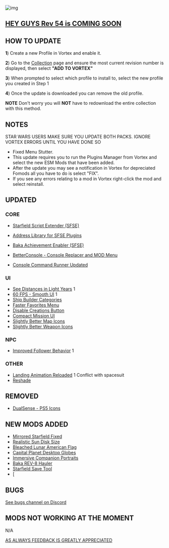 ![img](https://s11.gifyu.com/images/SgCoI.png)

## [HEY GUYS Rev 54 is COMING SOON](https://)

## HOW TO UPDATE

**1**) Create a new Profile in Vortex and enable it.

**2**) Go to the [Collection](https://next.nexusmods.com/starfield/collections/npk3lv?utm_source=copy\&utm_medium=social\&utm_campaign=share_collection) page and ensure the most current revision number is displayed, then select **"ADD TO VORTEX"**

**3**) When prompted to select which profile to install to, select the new profile you created in Step 1

**4**) Once the update is downloaded you can remove the old profile.

**NOTE** Don't worry you will **NOT** have to redownload the entire collection with this method.

## NOTES

STAR WARS USERS MAKE SURE YOU UPDATE BOTH PACKS. IGNORE VORTEX ERRORS UNTIL YOU HAVE DONE SO

- Fixed Menu Stutter.
- This update requires you to run the Plugins Manager from Vortex and select the new ESM Mods that have been added.
- After the update you may see a notification in Vortex for depreciated Fomods all you have to do is select "FIX".
- If you see any errors relating to a mod in Vortex right-click the mod and select reinstall.


## UPDATED

### CORE
- [Starfield Script Extender (SFSE)](https://www.nexusmods.com/starfield/mods/106)
- [Address Library for SFSE Plugins](https://www.nexusmods.com/starfield/mods/3256)
- [Baka Achievement Enabler (SFSE)](https://www.nexusmods.com/starfield/mods/658)
- [BetterConsole - Console Replacer and MOD Menu](https://www.nexusmods.com/starfield/mods/3683?tab=description)

- [Console Command Runner Updated](https://www.nexusmods.com/starfield/mods/7318)
### UI
- [See Distances in Light Years](https://www.nexusmods.com/starfield/mods/8449?tab=description) 1
- [60 FPS - Smooth UI](https://www.nexusmods.com/starfield/mods/350?tab=description) 1
- [Ship Builder Categories](https://www.nexusmods.com/starfield/mods/7310)
- [Faster Favorites Menu](https://www.nexusmods.com/starfield/mods/1581)
- [Disable Creations Button](https://www.nexusmods.com/starfield/mods/9600)
- [Compact Mission UI](https://www.nexusmods.com/starfield/mods/682)
- [Slightly Better Map Icons](https://www.nexusmods.com/starfield/mods/4813?tab=description)
- [Slightly Better Weapon Icons](https://www.nexusmods.com/starfield/mods/4798)

### NPC
- [Improved Follower Behavior](https://www.nexusmods.com/starfield/mods/9510?tab=description) 1
### OTHER
- [Landing Animation Reloaded](https://www.nexusmods.com/starfield/mods/7569?tab=description) 1 Conflict with spacesuit
- [Reshade](https://reshade.me/)

## REMOVED

- [DualSense - PS5 Icons](https://www.nexusmods.com/starfield/mods/215?tab=description)

## NEW MODS ADDED

- [Mirrored Starfield Fixed](https://www.nexusmods.com/starfield/mods/10616?tab=description)
- [Realistic Sun Disk Size](https://www.nexusmods.com/starfield/mods/10619?tab=description)
- [Bleached Lunar American Flag](https://www.nexusmods.com/starfield/mods/10650?tab=description)
- [Capital Planet Desktop Globes](https://www.nexusmods.com/starfield/mods/10134?tab=description)
- [Immersive Companion Portraits](https://www.nexusmods.com/starfield/mods/9056?tab=description)
- [Baka REV-8 Hauler](https://www.nexusmods.com/starfield/mods/11054)
- [Starfield Save Tool](https://www.nexusmods.com/starfield/mods/10472?tab=description)
- [

## BUGS

[See bugs channel on Discord](https://discord.gg/xZNztPjA2u)

## MODS NOT WORKING AT THE MOMENT

N/A

[AS ALWAYS FEEDBACK IS GREATLY APPRECIATED](https://)


